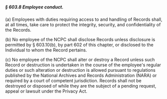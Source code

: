 ##### § 603.8 Employee conduct. #####

(a) Employees with duties requiring access to and handling of Records shall, at all times, take care to protect the integrity, security, and confidentiality of the Records.

(b) No employee of the NCPC shall disclose Records unless disclosure is permitted by § 603.10(b), by part 602 of this chapter, or disclosed to the Individual to whom the Record pertains.

(c) No employee of the NCPC shall alter or destroy a Record unless such Record or destruction is undertaken in the course of the employee's regular duties or such alteration or destruction is allowed pursuant to regulations published by the National Archives and Records Administration (NARA) or required by a court of competent jurisdiction. Records shall not be destroyed or disposed of while they are the subject of a pending request, appeal or lawsuit under the Privacy Act.